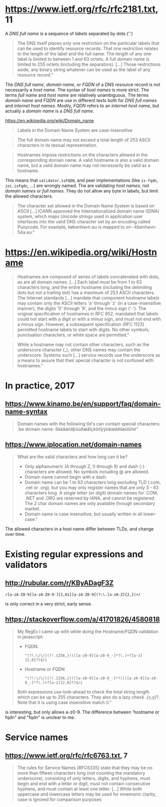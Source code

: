<!--
  MIT License

  Copyright (c) 2017-2017 Jan Dockx

  Permission is hereby granted, free of charge, to any person obtaining a copy
  of this software and associated documentation files (the "Software"), to deal
  in the Software without restriction, including without limitation the rights
  to use, copy, modify, merge, publish, distribute, sublicense, and/or sell
  copies of the Software, and to permit persons to whom the Software is
  furnished to do so, subject to the following conditions:

  The above copyright notice and this permission notice shall be included in all
  copies or substantial portions of the Software.

  THE SOFTWARE IS PROVIDED "AS IS", WITHOUT WARRANTY OF ANY KIND, EXPRESS OR
  IMPLIED, INCLUDING BUT NOT LIMITED TO THE WARRANTIES OF MERCHANTABILITY,
  FITNESS FOR A PARTICULAR PURPOSE AND NONINFRINGEMENT. IN NO EVENT SHALL THE
  AUTHORS OR COPYRIGHT HOLDERS BE LIABLE FOR ANY CLAIM, DAMAGES OR OTHER
  LIABILITY, WHETHER IN AN ACTION OF CONTRACT, TORT OR OTHERWISE, ARISING FROM,
  OUT OF OR IN CONNECTION WITH THE SOFTWARE OR THE USE OR OTHER DEALINGS IN THE
  SOFTWARE.
-->

# https://www.ietf.org/rfc/rfc2181.txt, 11

A _DNS full name_ is a sequence of _labels_ separated by dots ('.')

> The DNS itself places only one restriction on the particular labels that can be used to identify resource
> records.  That one restriction relates to the length of the label and the full name.  The length of any one
> label is limited to between 1 and 63 octets.  A full domain name is limited to 255 octets (including the
> separators). […] Those restrictions aside, any binary string whatever can be used as the label of any
> resource record."

The _DNS full name_,  _domain name_, or _FQDN_ of a DNS resource record is not necessarily a _host name_.
The syntax of _host names_ is more strict. The terms _full name_ and _host name_ are relatively unambiguous.
The terms _domain name_ and _FQDN_ are use in different texts both for _DNS full names_ and _internet host names_.
Mostly, _FQDN_ refers to an _internet host name_, but actually a _domain name_ is a _DNS full name_.

https://en.wikipedia.org/wiki/Domain_name

> Labels in the Domain Name System are case-insensitive


> The full domain name may not exceed a total length of 253 ASCII characters in its textual representation.


> Hostnames impose restrictions on the characters allowed in the corresponding domain name. A valid hostname
> is also a valid domain name, but a valid domain name may not necessarily be valid as a hostname.

This means that `validator.isFQDN`, and peer implementations (like `is-fqdn`, `joi.isFqdn`, …) are wrongly named.
The are validating _host names_, not _domain names_ or _full names_. They do not allow any byte in labels,
but limit the allowed characters.

> The character set allowed in the Domain Name System is based on ASCII […] ICANN approved the Internationalized
> domain name (IDNA) system, which maps Unicode strings used in application user interfaces into the valid DNS
> character set by an encoding called Punycode. For example, københavn.eu is mapped to xn--kbenhavn-54a.eu."

# https://en.wikipedia.org/wiki/Hostname

> Hostnames are composed of series of labels concatenated with dots, as are all domain names.  […] Each label
> must be from 1 to 63 characters long, and the entire hostname (including the delimiting dots but not a
> trailing dot) has a maximum of 253 ASCII characters.
> The Internet standards […] mandate that component hostname labels may contain only the ASCII letters
> 'a' through 'z' (in a case-insensitive manner), the digits '0' through '9', and the minus sign ('-').
> The original specification of hostnames in RFC 952, mandated that labels could not start with a digit or
> with a minus sign, and must not end with a minus sign. However, a subsequent specification (RFC 1123)
> permitted hostname labels to start with digits. No other symbols, punctuation characters, or white space
> are permitted."

> While a hostname may not contain other characters, such as the underscore character (_), other DNS names
> may contain the underscore. Systems such […] service records use the underscore as a means to assure that
> their special character is not confused with hostnames."

# In practice, 2017

## https://www.kinamo.be/en/support/faq/domain-name-syntax

> Domain names with the following tld's can contain special characters: .be domain name:
> ßàáâãóôþüúðæåïçèõöÿýòäœêëìíøùîûñé"

## https://www.iplocation.net/domain-names

> What are the valid characters and how long can it be?
>   - Only alphanumeric (A through Z, 0 through 9) and dash (-) characters are allowed. No symbols including @
>     are allowed.
>   - Domain name cannot begin with a dash.
>   - Domain name can be 1 to 63 characters long excluding TLD (.com, .net or .org), but you may only register
>     names that are only 3 - 63 characters long. A single letter (or digit) domain names for .COM, .NET and
>     .ORG are reserved by IANA, and cannot be registered. The 2 char domain names are only available through
>     secondary market.
>   - Domain name is case insensitive, but usually written in all lower-case."

The allowed characters in a host name differ between TLDs, and change over time.

# Existing regular expressions and validators

## http://rubular.com/r/KByADagF3Z

    /[a-zA-Z0-9][a-zA-Z0-9-]{1,61}[a-zA-Z0-9](?:\.[a-zA-Z]{2,})+/

is only correct in a very strict, early sense.

## https://stackoverflow.com/a/41701826/4580818

> My RegEx I came up with while doing the Hostname/FQDN validation in javascript:
>   - FQDN:
>
>         ^(?!:\/\/)(?!.{256,})(([a-z0-9][a-z0-9_-]*?\.)+?[a-z]{2,6}?)$/i
>   - Hostname or FQDN
>
>         ^(?!:\/\/)(?!.{256,})(([a-z0-9][a-z0-9_-]*?)|([a-z0-9][a-z0-9_-]*?\.)+?[a-z]{2,6}?)$/i
>
> Both expressions use look-ahead to check the total string length which can be up to 255 characters.
> They also do a lazy check .{x,y}?. Note that it is using case insensitive match /i."

is interesting, but only allows a-z0-9. The difference between 'hostname or fqdn" and "fqdn" is unclear
to me.

# Service names

## https://www.ietf.org/rfc/rfc6763.txt, 7
> The rules for Service Names [RFC6335] state that they may be no more
> than fifteen characters long (not counting the mandatory underscore),
> consisting of only letters, digits, and hyphens, must begin and end
> with a letter or digit, must not contain consecutive hyphens, and
> must contain at least one letter.  […]  While both uppercase and lowercase letters may be
> used for mnemonic clarity, case is ignored for comparison purposes
